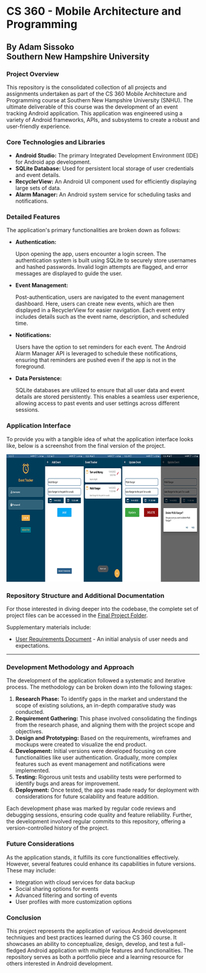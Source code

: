 <h1>CS 360 - Mobile Architecture and Programming</h1>
<h2>By Adam Sissoko<br>
Southern New Hampshire University</h2>

<h3>Project Overview</h3>
<p>
This repository is the consolidated collection of all projects and assignments undertaken as part of the CS 360 Mobile Architecture and Programming course at Southern New Hampshire University (SNHU). The ultimate deliverable of this course was the development of an event tracking Android application. This application was engineered using a variety of Android frameworks, APIs, and subsystems to create a robust and user-friendly experience.
</p>

<h3>Core Technologies and Libraries</h3>
<ul>
  <li><strong>Android Studio:</strong> The primary Integrated Development Environment (IDE) for Android app development.</li>
  <li><strong>SQLite Database:</strong> Used for persistent local storage of user credentials and event details.</li>
  <li><strong>RecyclerView:</strong> An Android UI component used for efficiently displaying large sets of data.</li>
  <li><strong>Alarm Manager:</strong> An Android system service for scheduling tasks and notifications.</li>
</ul>

<h3>Detailed Features</h3>
<p>
The application's primary functionalities are broken down as follows:
</p>
<ul>
  <li>
    <strong>Authentication:</strong> 
    <p>Upon opening the app, users encounter a login screen. The authentication system is built using SQLite to securely store usernames and hashed passwords. Invalid login attempts are flagged, and error messages are displayed to guide the user.</p>
  </li>
  <li>
    <strong>Event Management:</strong>
    <p>Post-authentication, users are navigated to the event management dashboard. Here, users can create new events, which are then displayed in a RecyclerView for easier navigation. Each event entry includes details such as the event name, description, and scheduled time.</p>
  </li>
  <li>
    <strong>Notifications:</strong>
    <p>Users have the option to set reminders for each event. The Android Alarm Manager API is leveraged to schedule these notifications, ensuring that reminders are pushed even if the app is not in the foreground.</p>
  </li>
  <li>
    <strong>Data Persistence:</strong>
    <p>SQLite databases are utilized to ensure that all user data and event details are stored persistently. This enables a seamless user experience, allowing access to past events and user settings across different sessions.</p>
  </li>
</ul>

<h3>Application Interface</h3>
<p>
To provide you with a tangible idea of what the application interface looks like, below is a screenshot from the final version of the project. 
</p>
<img src="https://github.com/adamsissoko/CS360/blob/main/Apps/final_project_cs_360.png" alt="[screenshot of the final project]" style="width:810px;height:333px;">


<h3>Repository Structure and Additional Documentation</h3>
<p>
For those interested in diving deeper into the codebase, the complete set of project files can be accessed in the <a href="https://github.com/adamsissoko/CS360/tree/main/Apps/CS%20360%20Final%20Project" target="_blank">Final Project Folder</a>.
</p>
<p>
Supplementary materials include:
</p>
<ul>
  <li><a href="https://github.com/adamsissoko/CS360/blob/main/Apps/CS%20360%20Final%20Project/Final%20Project%20Requirements.pdf" target="_blank">User Requirements Document</a> - An initial analysis of user needs and expectations.</li>
</ul>

<hr>

<h3>Development Methodology and Approach</h3>
<p>
The development of the application followed a systematic and iterative process. The methodology can be broken down into the following stages:
</p>
<ol>
  <li><strong>Research Phase:</strong> To identify gaps in the market and understand the scope of existing solutions, an in-depth comparative study was conducted. </li>
  <li><strong>Requirement Gathering:</strong> This phase involved consolidating the findings from the research phase, and aligning them with the project scope and objectives.</li>
  <li><strong>Design and Prototyping:</strong> Based on the requirements, wireframes and mockups were created to visualize the end product.</li>
  <li><strong>Development:</strong> Initial versions were developed focusing on core functionalities like user authentication. Gradually, more complex features such as event management and notifications were implemented.</li>
  <li><strong>Testing:</strong> Rigorous unit tests and usability tests were performed to identify bugs and areas for improvement.</li>
  <li><strong>Deployment:</strong> Once tested, the app was made ready for deployment with considerations for future scalability and feature addition.</li>
</ol>

<p>
Each development phase was marked by regular code reviews and debugging sessions, ensuring code quality and feature reliability. Further, the development involved regular commits to this repository, offering a version-controlled history of the project.
</p>

<h3>Future Considerations</h3>
<p>
As the application stands, it fulfills its core functionalities effectively. However, several features could enhance its capabilities in future versions. These may include:
</p>
<ul>
  <li>Integration with cloud services for data backup</li

>
  <li>Social sharing options for events</li>
  <li>Advanced filtering and sorting of events</li>
  <li>User profiles with more customization options</li>
</ul> 

<h3>Conclusion</h3>
<p>
This project represents the application of various Android development techniques and best practices learned during the CS 360 course. It showcases an ability to conceptualize, design, develop, and test a full-fledged Android application with multiple features and functionalities. The repository serves as both a portfolio piece and a learning resource for others interested in Android development.
</p>
  </p>
